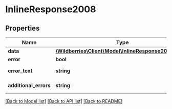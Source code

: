 # InlineResponse2008

## Properties
Name | Type | Description | Notes
------------ | ------------- | ------------- | -------------
**data** | [**\Wildberries\Client\Model\InlineResponse2008Data[]**](InlineResponse2008Data.md) |  | [optional] 
**error** | **bool** | Флаг ошибки. | [optional] 
**error_text** | **string** | Описание ошибки. | [optional] 
**additional_errors** | **string** | Дополнительные ошибки. | [optional] 

[[Back to Model list]](../../README.md#documentation-for-models) [[Back to API list]](../../README.md#documentation-for-api-endpoints) [[Back to README]](../../README.md)

